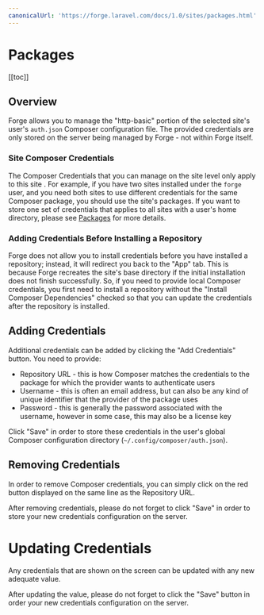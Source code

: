 ```yaml
---
canonicalUrl: 'https://forge.laravel.com/docs/1.0/sites/packages.html'
---
```

# Packages

[[toc]]

## Overview

Forge allows you to manage the "http-basic" portion of the selected site's user's `auth.json` Composer configuration file. The provided credentials are only stored on the server being managed by Forge - not within Forge itself.

### Site Composer Credentials

The Composer Credentials that you can manage on the site level only apply to this site . For example, if you have two sites installed under the `forge` user, and you need both sites to use different credentials for the same Composer package, you should use the site's packages. If you want to store one set of credentials that applies to all sites with a user's home directory, please see [Packages](/1.0/servers/packages.html) for more details.

### Adding Credentials Before Installing a Repository

Forge does not allow you to install credentials before you have installed a repository; instead, it will redirect you back to the "App" tab. This is because Forge recreates the site's base directory if the initial installation does not finish successfully. So, if you need to provide local Composer credentials, you first need to install a repository without the "Install Composer Dependencies" checked so that you can update the credentials after the repository is installed.

## Adding Credentials

Additional credentials can be added by clicking the "Add Credentials" button. You need to provide:

- Repository URL - this is how Composer matches the credentials to the package for which the provider wants to authenticate users
- Username - this is often an email address, but can also be any kind of unique identifier that the provider of the package uses
- Password - this is generally the password associated with the username, however in some case, this may also be a license key

Click "Save" in order to store these credentials in the user's global Composer configuration directory (`~/.config/composer/auth.json`).

## Removing Credentials

In order to remove Composer credentials, you can simply click on the red button displayed on the same line as the Repository URL.

After removing credentials, please do not forget to click "Save" in order to store your new credentials configuration on the server.

# Updating Credentials

Any credentials that are shown on the screen can be updated with any new adequate value.

After updating the value, please do not forget to click the "Save" button in order your new credentials configuration on the server.
